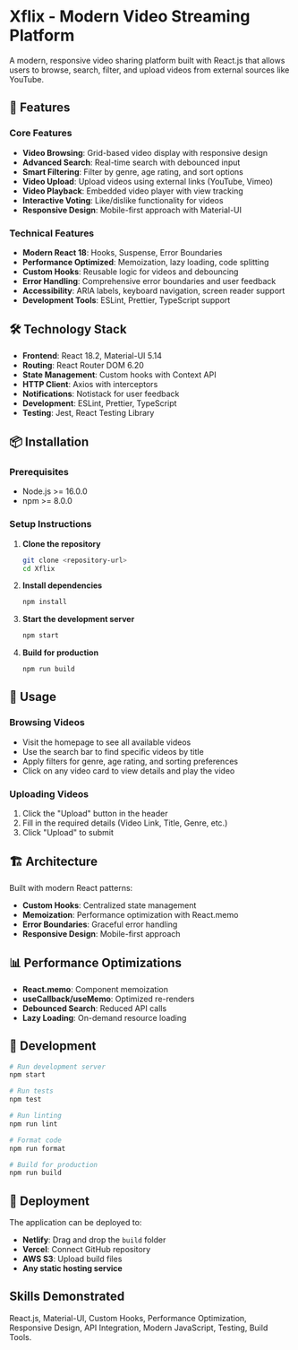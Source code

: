 # Xflix - Modern Video Streaming Platform

A modern, responsive video sharing platform built with React.js that allows users to browse, search, filter, and upload videos from external sources like YouTube.

## 🚀 Features

### Core Features
- **Video Browsing**: Grid-based video display with responsive design
- **Advanced Search**: Real-time search with debounced input
- **Smart Filtering**: Filter by genre, age rating, and sort options
- **Video Upload**: Upload videos using external links (YouTube, Vimeo)
- **Video Playback**: Embedded video player with view tracking
- **Interactive Voting**: Like/dislike functionality for videos
- **Responsive Design**: Mobile-first approach with Material-UI

### Technical Features
- **Modern React 18**: Hooks, Suspense, Error Boundaries
- **Performance Optimized**: Memoization, lazy loading, code splitting
- **Custom Hooks**: Reusable logic for videos and debouncing
- **Error Handling**: Comprehensive error boundaries and user feedback
- **Accessibility**: ARIA labels, keyboard navigation, screen reader support
- **Development Tools**: ESLint, Prettier, TypeScript support

## 🛠️ Technology Stack

- **Frontend**: React 18.2, Material-UI 5.14
- **Routing**: React Router DOM 6.20
- **State Management**: Custom hooks with Context API
- **HTTP Client**: Axios with interceptors
- **Notifications**: Notistack for user feedback
- **Development**: ESLint, Prettier, TypeScript
- **Testing**: Jest, React Testing Library

## 📦 Installation

### Prerequisites
- Node.js >= 16.0.0
- npm >= 8.0.0

### Setup Instructions

1. **Clone the repository**
   ```bash
   git clone <repository-url>
   cd Xflix
   ```

2. **Install dependencies**
   ```bash
   npm install
   ```

3. **Start the development server**
   ```bash
   npm start
   ```

4. **Build for production**
   ```bash
   npm run build
   ```

## 🎯 Usage

### Browsing Videos
- Visit the homepage to see all available videos
- Use the search bar to find specific videos by title
- Apply filters for genre, age rating, and sorting preferences
- Click on any video card to view details and play the video

### Uploading Videos
1. Click the "Upload" button in the header
2. Fill in the required details (Video Link, Title, Genre, etc.)
3. Click "Upload" to submit

## 🏗️ Architecture

Built with modern React patterns:
- **Custom Hooks**: Centralized state management
- **Memoization**: Performance optimization with React.memo
- **Error Boundaries**: Graceful error handling
- **Responsive Design**: Mobile-first approach

## 📊 Performance Optimizations

- **React.memo**: Component memoization
- **useCallback/useMemo**: Optimized re-renders
- **Debounced Search**: Reduced API calls
- **Lazy Loading**: On-demand resource loading

## 🧪 Development

```bash
# Run development server
npm start

# Run tests
npm test

# Run linting
npm run lint

# Format code
npm run format

# Build for production
npm run build
```

## 🚀 Deployment

The application can be deployed to:
- **Netlify**: Drag and drop the `build` folder
- **Vercel**: Connect GitHub repository
- **AWS S3**: Upload build files
- **Any static hosting service**

## Skills Demonstrated
React.js, Material-UI, Custom Hooks, Performance Optimization, Responsive Design, API Integration, Modern JavaScript, Testing, Build Tools.
